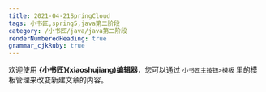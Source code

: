 ```yaml
---
title: 2021-04-21SpringCloud
tags: 小书匠,spring5,java第二阶段
category: /小书匠/java/java第二阶段
renderNumberedHeading: true
grammar_cjkRuby: true
---
```



欢迎使用 **{小书匠}(xiaoshujiang)编辑器**，您可以通过 `小书匠主按钮>模板` 里的模板管理来改变新建文章的内容。